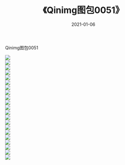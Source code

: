 ﻿---
layout: post
title:  《Qinimg图包0051》
date:   2021-01-06
img: http://imgx.orgx.ga/Qinimg图包/Qinimg图包0051/000.jpg
categories: [美女, 清纯, 唯美]
---

Qinimg图包0051

 ![](http://imgx.orgx.ga/Qinimg图包/Qinimg图包0051/001.jpg) <br>![](http://imgx.orgx.ga/Qinimg图包/Qinimg图包0051/002.jpg) <br>![](http://imgx.orgx.ga/Qinimg图包/Qinimg图包0051/003.jpg) <br>![](http://imgx.orgx.ga/Qinimg图包/Qinimg图包0051/004.jpg) <br>![](http://imgx.orgx.ga/Qinimg图包/Qinimg图包0051/005.jpg) <br>![](http://imgx.orgx.ga/Qinimg图包/Qinimg图包0051/006.jpg) <br>![](http://imgx.orgx.ga/Qinimg图包/Qinimg图包0051/007.jpg) <br>![](http://imgx.orgx.ga/Qinimg图包/Qinimg图包0051/008.jpg) <br>![](http://imgx.orgx.ga/Qinimg图包/Qinimg图包0051/009.jpg) <br>![](http://imgx.orgx.ga/Qinimg图包/Qinimg图包0051/010.jpg) <br>![](http://imgx.orgx.ga/Qinimg图包/Qinimg图包0051/011.jpg) <br>![](http://imgx.orgx.ga/Qinimg图包/Qinimg图包0051/012.jpg) <br>![](http://imgx.orgx.ga/Qinimg图包/Qinimg图包0051/013.jpg) <br>![](http://imgx.orgx.ga/Qinimg图包/Qinimg图包0051/014.jpg) <br>![](http://imgx.orgx.ga/Qinimg图包/Qinimg图包0051/015.jpg) <br>![](http://imgx.orgx.ga/Qinimg图包/Qinimg图包0051/016.jpg) <br>![](http://imgx.orgx.ga/Qinimg图包/Qinimg图包0051/017.jpg) <br>![](http://imgx.orgx.ga/Qinimg图包/Qinimg图包0051/018.jpg) <br>![](http://imgx.orgx.ga/Qinimg图包/Qinimg图包0051/019.jpg) <br>![](http://imgx.orgx.ga/Qinimg图包/Qinimg图包0051/020.jpg) <br>![](http://imgx.orgx.ga/Qinimg图包/Qinimg图包0051/021.jpg) <br>